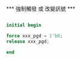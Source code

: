 
*** 強制觸發 或 改變訊號 ***

```verilog

initial begin

force xxx_pgd = 1'b0;
release xxx_pgd;

end

```



